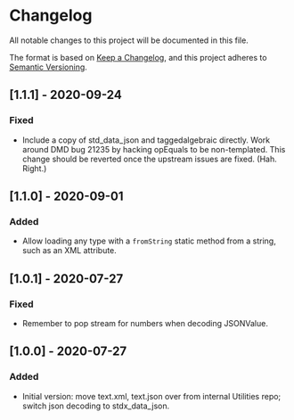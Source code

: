 # Changelog
All notable changes to this project will be documented in this file.

The format is based on [Keep a Changelog](https://keepachangelog.com/en/1.0.0/),
and this project adheres to [Semantic Versioning](https://semver.org/spec/v2.0.0.html).

## [1.1.1] - 2020-09-24
### Fixed
- Include a copy of std_data_json and taggedalgebraic directly. Work around DMD bug 21235 by hacking opEquals
  to be non-templated.
  This change should be reverted once the upstream issues are fixed. (Hah. Right.)

## [1.1.0] - 2020-09-01
### Added
- Allow loading any type with a `fromString` static method from a string, such as an XML attribute.

## [1.0.1] - 2020-07-27
### Fixed
- Remember to pop stream for numbers when decoding JSONValue.

## [1.0.0] - 2020-07-27
### Added
- Initial version: move text.xml, text.json over from internal Utilities repo; switch json decoding to stdx_data_json.
